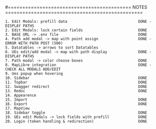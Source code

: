 #=========================================== NOTES ================================================

    1. Edit Modals: prefill data				                DONE - DISPLAY PATHS
    2. Edit Modals: lock certain fields			                DONE
    3. BASE URL -> .env file   				                    DONE
    4. Path add modal -> map with point assign	                DONE - ERROR WITH PATH POST (500)
    5. Datatables -> arrows to sort Datatables   
    6. UEs edit/add modal -> map with path display              DONE - DISPLAY PATHS  
    7. Path modal -> color choose boxes			                DONE
    8. MapLibre integration					                    DONE - CHECK ALL MODALS ADD/EDIT 
    9. Ues popup when hovering                  
    10. Sidebar						                            DONE
    11. Topbar							                        DONE
    12. Swagger redirect					                    DONE
    13. Redoc							                        DONE
    14. Appearence                              
    15. Import							                        DONE
    16. Export							                        DONE
    17. MapView                                                 
    18. Sidebar toggle                                          DONE
    19. UEs edit Modals -> lock fields with prefill             DONE
    20. Login (token handling & redirection)                    DONE